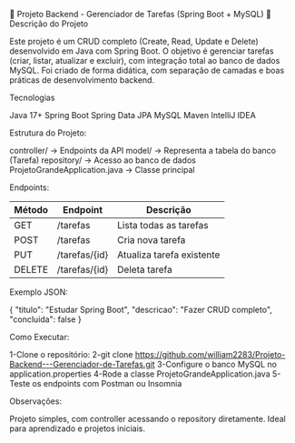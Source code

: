 🧩 Projeto Backend - Gerenciador de Tarefas (Spring Boot + MySQL)
📘 Descrição do Projeto

Este projeto é um CRUD completo (Create, Read, Update e Delete) desenvolvido em Java com Spring Boot.
O objetivo é gerenciar tarefas (criar, listar, atualizar e excluir), com integração total ao banco de dados MySQL.
Foi criado de forma didática, com separação de camadas e boas práticas de desenvolvimento backend.

Tecnologias

Java 17+
Spring Boot
Spring Data JPA
MySQL
Maven
IntelliJ IDEA

Estrutura do Projeto:

controller/   -> Endpoints da API
model/        -> Representa a tabela do banco (Tarefa)
repository/   -> Acesso ao banco de dados
ProjetoGrandeApplication.java -> Classe principal

Endpoints:

| Método | Endpoint      | Descrição                 |
| ------ | ------------- | ------------------------- |
| GET    | /tarefas      | Lista todas as tarefas    |
| POST   | /tarefas      | Cria nova tarefa          |
| PUT    | /tarefas/{id} | Atualiza tarefa existente |
| DELETE | /tarefas/{id} | Deleta tarefa             |


Exemplo JSON:

{
  "titulo": "Estudar Spring Boot",
  "descricao": "Fazer CRUD completo",
  "concluida": false
}

Como Executar:

1-Clone o repositório:
2-git clone https://github.com/william2283/Projeto-Backend---Gerenciador-de-Tarefas.git
3-Configure o banco MySQL no application.properties
4-Rode a classe ProjetoGrandeApplication.java
5-Teste os endpoints com Postman ou Insomnia

Observações:

Projeto simples, com controller acessando o repository diretamente.
Ideal para aprendizado e projetos iniciais.
